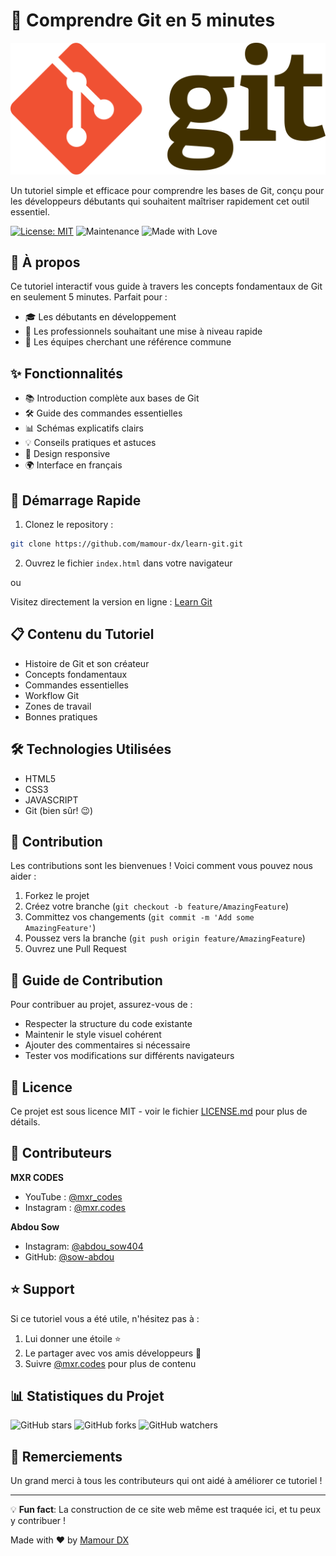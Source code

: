 # 🚀 Comprendre Git en 5 minutes

![Git Logo](assets/Git-logo.svg.png)

Un tutoriel simple et efficace pour comprendre les bases de Git, conçu pour les développeurs débutants qui souhaitent maîtriser rapidement cet outil essentiel.

[![License: MIT](https://img.shields.io/badge/License-MIT-yellow.svg)](https://opensource.org/licenses/MIT)
![Maintenance](https://img.shields.io/badge/Maintained%3F-yes-green.svg)
![Made with Love](https://img.shields.io/badge/Made%20with-Love-ff69b4.svg)

## 📖 À propos

Ce tutoriel interactif vous guide à travers les concepts fondamentaux de Git en seulement 5 minutes. Parfait pour :
- 🎓 Les débutants en développement
- 💼 Les professionnels souhaitant une mise à niveau rapide
- 👥 Les équipes cherchant une référence commune

## ✨ Fonctionnalités

- 📚 Introduction complète aux bases de Git
- 🛠 Guide des commandes essentielles
- 📊 Schémas explicatifs clairs
- 💡 Conseils pratiques et astuces
- 📱 Design responsive
- 🌍 Interface en français

## 🚀 Démarrage Rapide

1. Clonez le repository :
```bash
git clone https://github.com/mamour-dx/learn-git.git
```

2. Ouvrez le fichier `index.html` dans votre navigateur

ou

Visitez directement la version en ligne : [Learn Git](https://mamour-dx.github.io/learn-git/)

## 📋 Contenu du Tutoriel

- Histoire de Git et son créateur
- Concepts fondamentaux
- Commandes essentielles
- Workflow Git
- Zones de travail
- Bonnes pratiques

## 🛠 Technologies Utilisées

- HTML5
- CSS3
- JAVASCRIPT
- Git (bien sûr! 😉)

## 🤝 Contribution

Les contributions sont les bienvenues ! Voici comment vous pouvez nous aider :

1. Forkez le projet
2. Créez votre branche (`git checkout -b feature/AmazingFeature`)
3. Committez vos changements (`git commit -m 'Add some AmazingFeature'`)
4. Poussez vers la branche (`git push origin feature/AmazingFeature`)
5. Ouvrez une Pull Request

## 📝 Guide de Contribution

Pour contribuer au projet, assurez-vous de :
- Respecter la structure du code existante
- Maintenir le style visuel cohérent
- Ajouter des commentaires si nécessaire
- Tester vos modifications sur différents navigateurs

## 📄 Licence

Ce projet est sous licence MIT - voir le fichier [LICENSE.md](LICENSE.md) pour plus de détails.

## 👤 Contributeurs

**MXR CODES**
- YouTube : [@mxr_codes](https://youtube.com/@mxr_codes)
- Instagram : [@mxr.codes](https://instagram.com/mxr.codes)
  
**Abdou Sow**
- Instagram: [@abdou_sow404](https://www.instagram.com/abdou_sow404)
- GitHub: [@sow-abdou](https://github.com/sow-abdou)

## ⭐️ Support

Si ce tutoriel vous a été utile, n'hésitez pas à :
1. Lui donner une étoile ⭐️
2. Le partager avec vos amis développeurs 🚀
3. Suivre [@mxr.codes](https://instagram.com/mxr.codes) pour plus de contenu 

## 📊 Statistiques du Projet

![GitHub stars](https://img.shields.io/github/stars/mamour-dx/learn-git?style=social)
![GitHub forks](https://img.shields.io/github/forks/mamour-dx/learn-git?style=social)
![GitHub watchers](https://img.shields.io/github/watchers/mamour-dx/learn-git?style=social)

## 🙏 Remerciements

Un grand merci à tous les contributeurs qui ont aidé à améliorer ce tutoriel !

---
💡 **Fun fact**: La construction de ce site web même est traquée ici, et tu peux y contribuer !

Made with ❤️ by [Mamour DX](https://github.com/mamour-dx)
